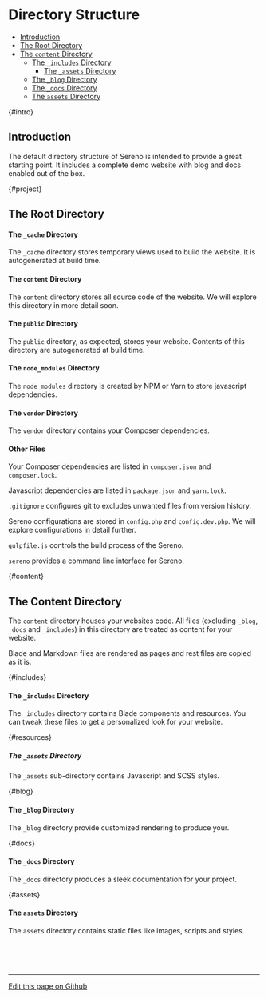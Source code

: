 # Directory Structure

- [Introduction](#intro)
- [The Root Directory](#project)
- [The `content` Directory](#content)
  - [The `_includes` Directory](#includes)
    - [The `_assets` Directory](#resources)
  - [The `_blog` Directory](#blog)
  - [The `_docs` Directory](#docs)
  - [The `assets` Directory](#assets)

{#intro}
## [](#intro) Introduction
The default directory structure of Sereno is intended to provide a great
starting point. It includes a complete demo website with blog and docs enabled
out of the box.

{#project}
## [](#project) The Root Directory

#### The `_cache` Directory
The `_cache` directory stores temporary views used to build the website. It is
autogenerated at build time.

#### The `content` Directory
The `content` directory stores all source code of the website. We will explore
this directory in more detail soon.

#### The `public` Directory
The `public` directory, as expected, stores your website. Contents of this
directory are autogenerated at build time.

#### The `node_modules` Directory
The `node_modules` directory is created by NPM or Yarn to store javascript
dependencies.

#### The `vendor` Directory
The `vendor` directory contains your Composer dependencies.

#### Other Files

Your Composer dependencies are listed in `composer.json` and `composer.lock`.

Javascript dependencies are listed in `package.json` and `yarn.lock`.

`.gitignore` configures git to excludes unwanted files from version history.

Sereno configurations are stored in `config.php` and `config.dev.php`. We will
explore configurations in detail further.

`gulpfile.js` controls the build process of the Sereno.

`sereno` provides a command line interface for Sereno.

{#content}
## [](#content) The Content Directory
The `content` directory houses your websites code. All files (excluding `_blog`,
`_docs` and `_includes`) in this directory are treated as content for your
website.

Blade and Markdown files are rendered as pages and rest files are copied as it is.

{#includes}
#### The `_includes` Directory
The `_includes` directory contains Blade components and resources. You can tweak
these files to get a personalized look for your website.

{#resources}
##### The `_assets` Directory
The `_assets` sub-directory contains Javascript and SCSS styles.

{#blog}
#### The `_blog` Directory
The `_blog` directory provide customized rendering to produce your.

{#docs}
#### The `_docs` Directory
The `_docs` directory produces a sleek documentation for your project.

{#assets}
#### The `assets` Directory
The `assets` directory contains static files like images, scripts and styles.

<br><br><br>
- - - - - - - - - - - - -
[Edit this page on Github](https://github.com/znck/sereno.in/edit/master/docs/directory-structure.md)
